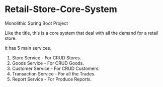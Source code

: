 # Retail-Store-Core-System
Monolithic Spring Boot Project

Like the title, this is a core system that deal with all the demand for a retail store.

It has 5 main services.
  1. Store Service - For CRUD Stores.
  2. Goods Service - For CRUD Goods.
  3. Customer Service - For CRUD Customers.
  4. Transaction Service - For all the Trades.
  5. Report Service - For Produce Reports.
